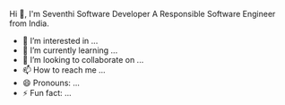Hi 👋, I'm Seventhi Software Developer
A Responsible Software Engineer from India.
- 👀 I’m interested in ...
- 🌱 I’m currently learning ...
- 💞️ I’m looking to collaborate on ...
- 📫 How to reach me ...
- 😄 Pronouns: ...
- ⚡ Fun fact: ...

<!---
SeventhiAmmal/SeventhiAmmal is a ✨ special ✨ repository because its `README.md` (this file) appears on your GitHub profile.
You can click the Preview link to take a look at your changes.
--->
